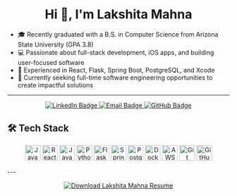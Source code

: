 
<h1 align="center">Hi 👋, I'm Lakshita Mahna</h1>

- 🎓 Recently graduated with a B.S. in Computer Science from Arizona State University (GPA 3.8)
- 💻 Passionate about full-stack development, iOS apps, and building user-focused software
- 🚀 Experienced in React, Flask, Spring Boot, PostgreSQL, and Xcode
- 🌱 Currently seeking full-time software engineering opportunities to create impactful solutions
---

<p align="center">
  <a href="https://linkedin.com/in/lmahna" target="_blank">
    <img src="https://img.shields.io/badge/-LinkedIn-0A66C2?style=flat&logo=linkedin&logoColor=white" alt="LinkedIn Badge"/>
  </a>
  <a href="mailto:lakshitamahna@gmail.com" target="_blank">
    <img src="https://img.shields.io/badge/-lakshitamahna@gmail.com-D14836?style=flat&logo=gmail&logoColor=white" alt="Email Badge"/>
  </a>
  <a href="https://github.com/mahnalak" target="_blank">
    <img src="https://img.shields.io/badge/-mahnalak-black?style=flat&logo=github" alt="GitHub Badge"/>
  </a>
</p>

## 🛠️ Tech Stack

<p align="center">
  <img src="https://cdn.jsdelivr.net/gh/devicons/devicon/icons/javascript/javascript-original.svg" width="35" title="JavaScript"/>
  <img src="https://cdn.jsdelivr.net/gh/devicons/devicon/icons/react/react-original.svg" width="35" title="ReactJS"/>
  <img src="https://cdn.jsdelivr.net/gh/devicons/devicon/icons/java/java-original.svg" width="35" title="Java"/>
  <img src="https://cdn.jsdelivr.net/gh/devicons/devicon/icons/python/python-original.svg" width="35" title="Python"/>
  <img src="https://cdn.jsdelivr.net/gh/devicons/devicon/icons/flask/flask-original.svg" width="35" title="Flask"/>
  <img src="https://cdn.jsdelivr.net/gh/devicons/devicon/icons/spring/spring-original.svg" width="35" title="Spring Boot"/>
  <img src="https://cdn.jsdelivr.net/gh/devicons/devicon/icons/postgresql/postgresql-original.svg" width="35" title="PostgreSQL"/>
  <img src="https://cdn.jsdelivr.net/gh/devicons/devicon/icons/docker/docker-original.svg" width="35" title="Docker"/>
  <img src="https://cdn.jsdelivr.net/gh/devicons/devicon/icons/amazonwebservices/amazonwebservices-original.svg" width="35" title="AWS"/>
  <img src="https://cdn.jsdelivr.net/gh/devicons/devicon/icons/git/git-original.svg" width="35" title="Git"/>
  <img src="https://cdn.jsdelivr.net/gh/devicons/devicon/icons/github/github-original.svg" width="35" title="GitHub"/>
</p>
---

<p align="center">
  <a href="https://github.com/mahnalak/mahnalak/blob/main/Lakshita_Mahnaa_Resume.pdf" target="_blank">
    <img src="https://img.shields.io/badge/Download%20Resume-PDF-red?style=for-the-badge&logo=adobeacrobatreader&logoColor=white" alt="Download Lakshita Mahna Resume">
  </a>
</p>
